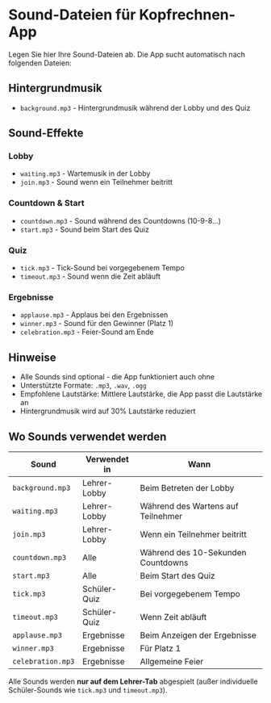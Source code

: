 # Sound-Dateien für Kopfrechnen-App

Legen Sie hier Ihre Sound-Dateien ab. Die App sucht automatisch nach folgenden Dateien:

## Hintergrundmusik
- `background.mp3` - Hintergrundmusik während der Lobby und des Quiz

## Sound-Effekte

### Lobby
- `waiting.mp3` - Wartemusik in der Lobby
- `join.mp3` - Sound wenn ein Teilnehmer beitritt

### Countdown & Start
- `countdown.mp3` - Sound während des Countdowns (10-9-8...)
- `start.mp3` - Sound beim Start des Quiz

### Quiz
- `tick.mp3` - Tick-Sound bei vorgegebenem Tempo
- `timeout.mp3` - Sound wenn die Zeit abläuft

### Ergebnisse
- `applause.mp3` - Applaus bei den Ergebnissen
- `winner.mp3` - Sound für den Gewinner (Platz 1)
- `celebration.mp3` - Feier-Sound am Ende

## Hinweise

- Alle Sounds sind optional - die App funktioniert auch ohne
- Unterstützte Formate: `.mp3`, `.wav`, `.ogg`
- Empfohlene Lautstärke: Mittlere Lautstärke, die App passt die Lautstärke an
- Hintergrundmusik wird auf 30% Lautstärke reduziert

## Wo Sounds verwendet werden

| Sound | Verwendet in | Wann |
|-------|-------------|------|
| `background.mp3` | Lehrer-Lobby | Beim Betreten der Lobby |
| `waiting.mp3` | Lehrer-Lobby | Während des Wartens auf Teilnehmer |
| `join.mp3` | Lehrer-Lobby | Wenn ein Teilnehmer beitritt |
| `countdown.mp3` | Alle | Während des 10-Sekunden Countdowns |
| `start.mp3` | Alle | Beim Start des Quiz |
| `tick.mp3` | Schüler-Quiz | Bei vorgegebenem Tempo |
| `timeout.mp3` | Schüler-Quiz | Wenn Zeit abläuft |
| `applause.mp3` | Ergebnisse | Beim Anzeigen der Ergebnisse |
| `winner.mp3` | Ergebnisse | Für Platz 1 |
| `celebration.mp3` | Ergebnisse | Allgemeine Feier |

Alle Sounds werden **nur auf dem Lehrer-Tab** abgespielt (außer individuelle Schüler-Sounds wie `tick.mp3` und `timeout.mp3`).

